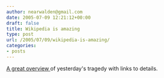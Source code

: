 ```yaml
---
author: nearwalden@gmail.com
date: 2005-07-09 12:21:12+00:00
draft: false
title: Wikipedia is amazing
type: post
url: /2005/07/09/wikipedia-is-amazing/
categories:
- posts
---
```


[A great overview ](//en.wikipedia.org/wiki/London_bombing") of yesterday's tragedy with links to details.



